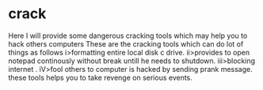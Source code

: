 # crack
Here I will provide some dangerous cracking tools which may help you to hack others computers
These are the cracking tools which can do lot of things as follows
i>formatting entire local disk c drive.
ii>provides to open notepad continously without break untill he needs to shutdown.
iii>blocking internet .
iV>fool others to computer is hacked by sending prank message.
these tools helps you to take revenge on serious events.
